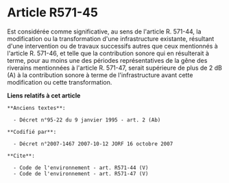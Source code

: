 # Article R571-45

Est considérée comme significative, au sens de l'article R. 571-44, la modification ou la transformation d'une infrastructure
existante, résultant d'une intervention ou de travaux successifs autres que ceux mentionnés à l'article R. 571-46, et telle
que la contribution sonore qui en résulterait à terme, pour au moins une des périodes représentatives de la gêne des
riverains mentionnées à l'article R. 571-47, serait supérieure de plus de 2 dB (A) à la contribution sonore à terme de
l'infrastructure avant cette modification ou cette transformation.

**Liens relatifs à cet article**

	**Anciens textes**:

	  - Décret n°95-22 du 9 janvier 1995 - art. 2 (Ab)

	**Codifié par**:

	  - Décret n°2007-1467 2007-10-12 JORF 16 octobre 2007

	**Cite**:

	  - Code de l'environnement - art. R571-44 (V)
	  - Code de l'environnement - art. R571-47 (V)
